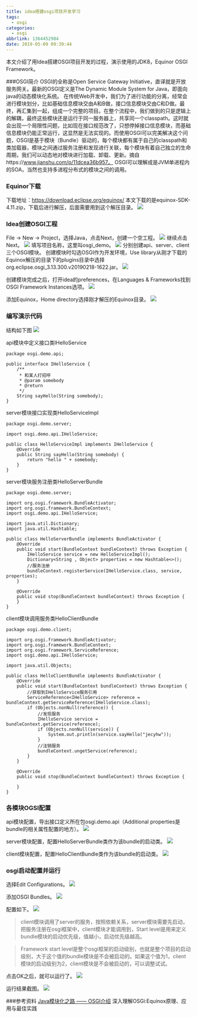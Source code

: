 ```yaml
---
title: idea搭建osgi项目开发学习
tags:
  - osgi
categories:
  - osgi
abbrlink: 1364452984
date: 2019-05-09 09:39:44
---
```


本文介绍了用Idea搭建OSGI项目开发的过程，演示使用的JDK8，Equinor OSGI Framework。 
<!-- more -->
###OSGI简介
OSGI的全称是Open Service Gateway Initiative，直译就是开放服务网关。最新的OSGI定义是The Dynamic Module System for Java，即面向java的动态模块化系统。
在传统Web开发中，我们为了进行功能的分离，经常会进行模块划分，比如基础信息模块交由A和B做，接口信息模块交由C和D做。最终，再汇集到一起，组成一个完整的项目。在整个流程中，我们做到的只是逻辑上的解耦，最终这些模块还是运行于同一服务器上，共享同一个classpath。这时就会出现一个局限性问题，比如现在接口规范改了，只想停掉接口信息模块，而基础信息模块仍能正常运行，这显然是无法实现的。而使用OSGI可以完美解决这个问题，OSGI是基于模块（Bundle）驱动的，每个模块都有属于自己的classpath和类加载器，模块之间通过服务注册和发现进行关联，每个模块有着自己独立的生命周期，我们可以动态地对模块进行加载、卸载、更新。摘自https://www.jianshu.com/p/11dcea36b957。
OSGI可以理解成是JVM单进程内的SOA，当然也支持多进程分布式的模块之间的调用。

### Equinor下载
下载地址：https://download.eclipse.org/equinox/
本文下载的是equinox-SDK-4.11.zip，下载后进行解压，后面需要用到这个解压目录。
![](https://upload-images.jianshu.io/upload_images/2113235-43e97794f34784e8.png?imageMogr2/auto-orient/strip%7CimageView2/2/w/1240)


### Idea创建OSGI工程
File -> New -> Project，选择Java，点击Next，创建一个空工程。
![](https://upload-images.jianshu.io/upload_images/2113235-b94c63722b02e2e7.png?imageMogr2/auto-orient/strip%7CimageView2/2/w/1240)
继续点击Next。
![](https://upload-images.jianshu.io/upload_images/2113235-bb30148d93e1a871.png?imageMogr2/auto-orient/strip%7CimageView2/2/w/1240)
填写项目名称，这里叫osgi_demo。
![](https://upload-images.jianshu.io/upload_images/2113235-8041cf63191bdc4a.png?imageMogr2/auto-orient/strip%7CimageView2/2/w/1240)
分别创建api、server、client三个OSGI模块。
创建模块时勾选OSGI作为开发环境，Use library从刚才下载的Equinox解压的目录下的plugins目录中选择org.eclipse.osgi_3.13.300.v20190218-1622.jar。
![](https://upload-images.jianshu.io/upload_images/2113235-a7389ef8bfdc5ae9.png?imageMogr2/auto-orient/strip%7CimageView2/2/w/1240)

创建模块完成之后，打开idea的preferences，在Languages & Frameworks找到OSGI Framework Instances选项。
![](https://upload-images.jianshu.io/upload_images/2113235-0bcd32ec1db6364e.png?imageMogr2/auto-orient/strip%7CimageView2/2/w/1240)

添加Equinox，Home directory选择刚才解压的Equinox目录。
![](https://upload-images.jianshu.io/upload_images/2113235-9a550becba7fd80a.png?imageMogr2/auto-orient/strip%7CimageView2/2/w/1240)

### 编写演示代码
结构如下图
![](https://upload-images.jianshu.io/upload_images/2113235-c17d06d2826cab33.png?imageMogr2/auto-orient/strip%7CimageView2/2/w/1240)

api模块中定义接口类IHelloService
```
package osgi.demo.api;

public interface IHelloService {
    /**
     * 和某人打招呼
     * @param somebody
     * @return
     */
    String sayHello(String somebody);
}

```
server模块接口实现类HelloServiceImpl

```
package osgi.demo.server;

import osgi.demo.api.IHelloService;

public class HelloServiceImpl implements IHelloService {
    @Override
    public String sayHello(String somebody) {
        return "hello " + somebody;
    }
}
```
server模块服务注册类HelloServerBundle
```
package osgi.demo.server;

import org.osgi.framework.BundleActivator;
import org.osgi.framework.BundleContext;
import osgi.demo.api.IHelloService;

import java.util.Dictionary;
import java.util.Hashtable;

public class HelloServerBundle implements BundleActivator {
    @Override
    public void start(BundleContext bundleContext) throws Exception {
        IHelloService service = new HelloServiceImpl();
        Dictionary<String , Object> properties = new Hashtable<>();
        //服务注册
        bundleContext.registerService(IHelloService.class, service, properties);
    }

    @Override
    public void stop(BundleContext bundleContext) throws Exception {
    }
}
```
client模块调用服务类HelloClientBundle
```
package osgi.demo.client;

import org.osgi.framework.BundleActivator;
import org.osgi.framework.BundleContext;
import org.osgi.framework.ServiceReference;
import osgi.demo.api.IHelloService;

import java.util.Objects;

public class HelloClientBundle implements BundleActivator {
    @Override
    public void start(BundleContext bundleContext) throws Exception {
        //获取到IHelloService服务引用
        ServiceReference<IHelloService> reference = bundleContext.getServiceReference(IHelloService.class);
        if (Objects.nonNull(reference)) {
            //发现服务
            IHelloService service = bundleContext.getService(reference);
            if (Objects.nonNull(service)) {
                System.out.println(service.sayHello("jecyhw"));
            }
            //注销服务
            bundleContext.ungetService(reference);
        }
    }

    @Override
    public void stop(BundleContext bundleContext) throws Exception {

    }
}
```
### 各模块OGSI配置
api模块配置，导出接口定义所在包osgi.demo.api（Additional properties是bundle的相关属性配置的地方）。
![](https://upload-images.jianshu.io/upload_images/2113235-d856e844e1d643bf.png?imageMogr2/auto-orient/strip%7CimageView2/2/w/1240)

server模块配置，配置HelloServerBundle类作为该bundle的启动类。
![](https://upload-images.jianshu.io/upload_images/2113235-b169fd64ecdc2296.png?imageMogr2/auto-orient/strip%7CimageView2/2/w/1240)

client模块配置，配置HelloClientBundle类作为该bundle的启动类。
![](https://upload-images.jianshu.io/upload_images/2113235-738a8792facef2e5.png?imageMogr2/auto-orient/strip%7CimageView2/2/w/1240)

### osgi启动配置并运行
选择Edit Configurations。
![](https://upload-images.jianshu.io/upload_images/2113235-291126f2deb669b4.png?imageMogr2/auto-orient/strip%7CimageView2/2/w/1240)

添加OSGI Bundles。
![](https://upload-images.jianshu.io/upload_images/2113235-47ae7baffd39f90a.png?imageMogr2/auto-orient/strip%7CimageView2/2/w/1240)

配置如下。
![](https://upload-images.jianshu.io/upload_images/2113235-fa6d9dfc3bdcf2c4.png?imageMogr2/auto-orient/strip%7CimageView2/2/w/1240)

> client模块调用了server的服务，按照依赖关系，server模块需要先启动，把服务注册在osgi框架中，client模块才能调用到，Start level是用来定义bundle模块的启动优先级，值越小，启动优先级越高。


> Framework start level是整个osgi框架的启动级别，也就是整个项目的启动级别，大于这个值的bundle模块是不会被启动的。如果这个值为1，client模块的启动级别为2，client模块是不会被启动的，可以调整试试。

点击OK之后，就可以运行了。
![](https://upload-images.jianshu.io/upload_images/2113235-0048aa3657fbb7f6.png?imageMogr2/auto-orient/strip%7CimageView2/2/w/1240)

运行结果截图。
![](https://upload-images.jianshu.io/upload_images/2113235-e5e6a863ef10c162.png?imageMogr2/auto-orient/strip%7CimageView2/2/w/1240)


###参考资料
[Java模块化之路 —— OSGI介绍](https://www.jianshu.com/p/11dcea36b957)
深入理解OSGi:Equinox原理、应用与最佳实践